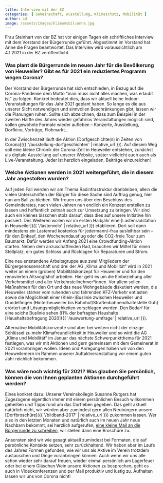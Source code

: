 ```yaml
---
title: Interview mit der BZ
categories: [ Gemeinschaft, Ausstellung, Klimaschutz, Mobilität ]
author: ad
image: /assets/images/klimamobil/anne.jpg
---
```

Frau Steinhart von der BZ hat vor einigen Tagen ein schriftliches Interview mit dem Vorstand der Bürgerrunde geführt. Abgestimmt im Vorstand hat Anne die Fragen beantwortet. Das Interview wird voraussichtlich am 4.1.2021 in der BZ veröffentlicht.

### Was plant die Bürgerrunde im neuen Jahr für die Bevölkerung von Heuweiler? Gibt es für 2021 ein reduziertes Programm wegen Corona?

Der Vorstand der Bürgerrunde hat sich entschieden, in Bezug auf die Corona-Pandemie dem Motto "man muss nicht alles machen, was erlaubt ist“ zu folgen. Konkret bedeutet dies, dass wir aktuell keine Indoor-Veranstaltungen für das Jahr 2021 geplant haben. So lange es die aus unserer Sicht notwendigen und sinnvollen Beschränkungen gibt, lassen wir die Planungen ruhen. Sollte sich abzeichnen, dass zum Beispiel in der zweiten Hälfte des Jahres wieder gefahrlos Veranstaltungen möglich sind, sollen gewohnte Formate wieder aufleben – Konzerte, Ausstellung, Dorfkino, Vorträge, Flohmarkt…

In der Zwischenzeit läuft die Aktion [Dorfgeschichte(n) in Zeiten von Corona]({{ '/ausstellung-dorfgeschichten' | relative_url }}). Auf diesem Weg soll eine kleine Chronik der Corona-Zeit in Heuweiler entstehen, zunächst als digitale Ausstellung auf unserer Website, später vielleicht auch auch als Live-Veranstaltung. Jeder ist herzlich eingeladen, Beiträge einzureichen!

### Welche Aktionen werden in 2021 weitergeführt, die in diesem Jahr angestoßen wurden?

Auf jeden Fall werden wir am Thema Radinfrastruktur dranbleiben, allein die vielen Unterschriften der Bürger für diese Sache sind Auftrag genug, hier nun am Ball zu bleiben. Wir freuen uns über den Beschluss des Gemeinderates, nach vielen Jahren nun endlich ein Konzept erstellen zu lassen und hoffentlich zeitnah auch zur Umsetzung zu bringen. Wir sind auch ein kleines bisschen stolz darauf, dass dies auf unsere Initiative hin passiert.
Des Weiteren wollen wir im ersten Halbjahr eine [Lastenradstation in Heuweiler]({{ '/lastenvelo' | relative_url }}) etablieren. Dort soll dann mindestens ein Lastenrad kostenlos für jedermann/-frau ausleihbar sein – für den Einkauf, den Wochenendausflug oder die CO2-freie Tour zum Baumarkt. Dafür werden wir Anfang 2021 eine Crowdfunding-Aktion starten. Neben dem anzuschaffenden Rad, brauchen wir Mittel für einen Stellplatz, ein gutes Schloss und Rücklagen für Reparaturen und Strom.

Eine neu entstandene Arbeitsgruppe aus zwei Mitgliedern der Bürgergenossenschaft und drei der AG „Klima und Mobilität“ wird in 2021 weiter an einem (groben) Mobilitätskonzept für Heuweiler und für den renovierten Altsvogtshof arbeiten. Hier geht es um die Einbeziehung aller Verkehrsmittel und aller Verkehrsteilnehmer*innen. Vor allem sollen Maßnahmen für den Ort und das neue Wohngebäude diskutiert werden, die Heuweiler stärker vom ruhenden und fahrenden KFZ-Verkehr entlasten sowie die Möglichkeit einer (Klein-)Buslinie zwischen Heuweiler und Gundelfingen (Hinterheuweiler bis Bahnhof/Straßenbahnendhaltestelle Gufi) erörtert und Lösungsmöglichkeiten vorschlagen werden. Den Bedarf für eine solche Buslinie sehen 81% der befragten Haushalte [Haushaltsbefragung 2020]({{ '/auswertung-umfrage' | relative_url }}).

Alternative Mobilitätskonzepte sind aber bei weitem nicht der einzige Schlüssel zu mehr Klimafreundlichkeit in Heuweiler und so wird die AG „Klima und Mobilität“ im Januar das nächste Schwerpunktthema für 2021 festlegen, was wir mit Aktionen und gern gemeinsam mit dem Gemeinerat in 2021 voranbringen wollen. Ideen und Anregungen haben wir von den Heuweilemern im Rahmen unserer Auftaktveranstaltung vor einem guten Jahr reichlich bekommen.

### Was wäre noch wichtig für 2021? Was glauben Sie persönlich, können die von Ihnen geplanten Aktionen durchgeführt werden?

Eines konkret dazu: Unserer Vereinskollegin Susanne Rutgers hat Zugezogene eigentlich immer mit einem persönlichen Besuch willkommen geheißen und Tipps rund um das Dorfleben gegeben. Das geht aktuell natürlich nicht, wir würden aber zumindest gern allen Neubürgern unsere [Dorfbroschüre]({{ '/bildband-2017' | relative_url }}) zukommen lassen. Wer also in den letzten Monaten und natürlich auch im neuen Jahr neue Nachbarn bekommt, sei herzlich aufgerufen, [eine kleine Mail an die Bürgerrunde zu schreiben](mailto:buergerrunde-heuweiler@googlegroups.com), wir stellen dann eine Broschüre zu.

Ansonsten sind wir wie gesagt aktuell zumindest bei Formaten, die auf persönliche Kontakte setzen, sehr zurückhaltend. Wir haben aber im Laufe des Jahres Formen gefunden, wie wir uns als Aktive im Verein trotzdem austauschen und Dinge voranbringen können. Auch wenn wir uns alle schon wieder sehr darauf freuen, wieder einmal persönlich am Lagerfeuer oder bei einem Gläschen Wein unsere Aktionen zu besprechen, geht es auch in Videokonferenzen und per Mail produktiv und lustig zu. Aufhalten lassen wir uns von Corona nicht!
